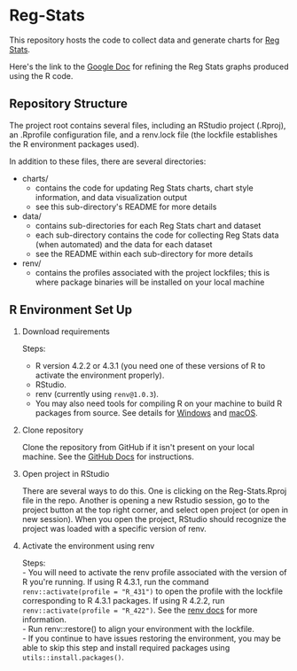 # Reg-Stats

This repository hosts the code to collect data and generate charts for [Reg Stats](https://regulatorystudies.columbian.gwu.edu/reg-stats).

Here's the link to the [Google Doc](https://docs.google.com/document/d/1pQQu7yoeK4lwNrdivAv0leKfLfZNB6z1LC54mNkv92c/edit?usp=sharing) for refining the Reg Stats graphs produced using the R code.

## Repository Structure

The project root contains several files, including an RStudio project (.Rproj), an .Rprofile configuration file, and a renv.lock file (the lockfile establishes the R environment packages used).

In addition to these files, there are several directories:

- charts/
  - contains the code for updating Reg Stats charts, chart style information, and data visualization output
  - see this sub-directory's README for more details
- data/
  - contains sub-directories for each Reg Stats chart and dataset
  - each sub-directory contains the code for collecting Reg Stats data (when automated) and the data for each dataset
  - see the README within each sub-directory for more details
- renv/
  - contains the profiles associated with the project lockfiles; this is where package binaries will be installed on your local machine

## R Environment Set Up

1. Download requirements  

    Steps:
     - R version 4.2.2 or 4.3.1 (you need one of these versions of R to activate the environment properly).  
     - RStudio.  
     - renv (currently using `renv@1.0.3`).  
     - You may also need tools for compiling R on your machine to build R packages from source. See details for [Windows](https://cran.rstudio.com/bin/windows/Rtools/rtools40.html) and [macOS](https://cran.r-project.org/bin/macosx/tools/).  

2. Clone repository  
  
    Clone the repository from GitHub if it isn't present on your local machine. See the [GitHub Docs](https://docs.github.com/en/repositories/creating-and-managing-repositories/cloning-a-repository) for instructions.  

3. Open project in RStudio  

    There are several ways to do this. One is clicking on the Reg-Stats.Rproj file in the repo. Another is opening a new Rstudio session, go to the project button at the top right corner, and select open project (or open in new session). When you open the project, RStudio should recognize the project was loaded with a specific version of renv.  

4. Activate the environment using renv  

    Steps:  
       - You will need to activate the renv profile associated with the version of R you're running. If using R 4.3.1, run the command `renv::activate(profile = "R_431")` to open the profile with the lockfile corresponding to R 4.3.1 packages. If using R 4.2.2, run `renv::activate(profile = "R_422")`. See the [renv docs](https://rstudio.github.io/renv/articles/profiles.html) for more information.  
       - Run renv::restore() to align your environment with the lockfile.  
       - If you continue to have issues restoring the environment, you may be able to skip this step and install required packages using `utils::install.packages()`.  
